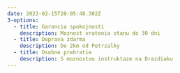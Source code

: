 ```yaml
---
date: 2022-02-15T20:05:48.302Z
3-options:
  - title: Garancia spokojnosti
    description: Moznost vratenia stanu do 30 dni
  - title: Doprava zdarma
    description: Do 2km od Petrzalky
  - title: Osobne prebratie
    description: S moznostou instruktaze na Drazdiaku
---
```

